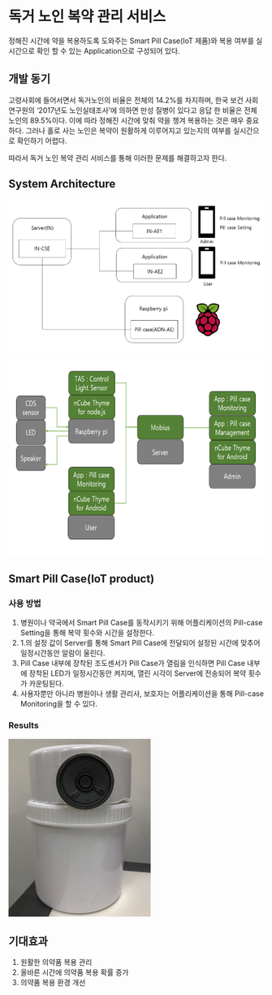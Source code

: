 # 독거 노인 복약 관리 서비스
 정해진 시간에 약을 복용하도록 도와주는 Smart Pill Case(IoT 제품)와 복용 여부를 실시간으로 확인 할 수 있는 Application으로 구성되어 있다.<br/>


## 개발 동기
 고령사회에 들어서면서 독거노인의 비율은 전체의 14.2%를 차지하며, 한국 보건 사회 연구원의 ‘2017년도 노인실태조사’에 의하면 만성 질병이 있다고 응답 한 비율은 전체 노인의 89.5%이다. 이에 따라 정해진 시간에 맞춰 약을 챙겨 복용하는 것은 매우 중요하다.
 그러나 홀로 사는 노인은 복약이 원활하게 이루어지고 있는지의 여부를 실시간으로 확인하기 어렵다.<br/>
 
 따라서 독거 노인 복약 관리 서비스를 통해 이러한 문제를 해결하고자 한다.<br/>


## System Architecture  
<img src="./Images/System Architecture.PNG" width="600px" height="300px" title="img" alt="img"></img><br/>
<img src="./Images/System Configuration.PNG" width="700px" height="400px" title="img" alt="img"></img><br/>


## Smart Pill Case(IoT product)
### 사용 방법
1. 병원이나 약국에서 Smart Pill Case를 동작시키기 위해 어플리케이션의 Pill-case Setting을 통해 복약 횟수와 시간을 설정한다.
2. 1.의 설정 값이 Server를 통해 Smart Pill Case에 전달되어 설정된 시간에 맞추어 일정시간동안 알람이 울린다.
3. Pill Case 내부에 장착된 조도센서가 Pill Case가 열림을 인식하면 Pill Case 내부에 장착된 LED가 일정시간동안 켜지며, 열린 시각이 Server에 전송되어 복약 횟수가 카운팅된다.
4. 사용자뿐만 아니라 병원이나 생활 관리사, 보호자는 어플리케이션을 통해 Pill-case Monitoring을 할 수 있다.<br/>

### Results
<img src="./Images/Smart Pill Case.jpg" width="280px" height="350px" title="img" alt="img"></img><br/>

## 기대효과
1. 원활한 의약품 복용 관리
2. 올바른 시간에 의약품 복용 확률 증가
4. 의약품 복용 환경 개선
